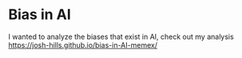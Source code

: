 # Bias in AI
I wanted to analyze the biases that exist in AI, check out my analysis  
https://josh-hills.github.io/bias-in-AI-memex/
